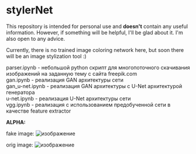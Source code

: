 # stylerNet

This repository is intended for personal use and **doesn't** contain any useful information. However, if something will be helpful, I'll be glad about it. I'm also open to any advice.

Currently, there is no trained image coloring network here, but soon there will be an image stylization tool :)

parser.ipynb    - небольшой python скрипт для многопоточного скачивания изображений на заданную тему с сайта freepik.com  
gan.ipynb       - реализация GAN архитектуры сети  
gan_u-net.ipynb - реализация GAN архитектуры с U-Net архитектурой генератора  
u-net.ipynb     - реализация U-Net архитектуры сети  
vgg.ipynb       - реализация с использованием предобученной сети в качестве feature extractor  

**ALPHA:**  

fake image:
![изображение](https://github.com/edgar32801work/stylerNet/assets/137982094/28b6ed21-ecbc-4bf5-8813-efcd96577a88)
  
orig image:
![изображение](https://github.com/edgar32801work/stylerNet/assets/137982094/76e638a0-285a-4fa5-a24f-048bb110ad3d)


